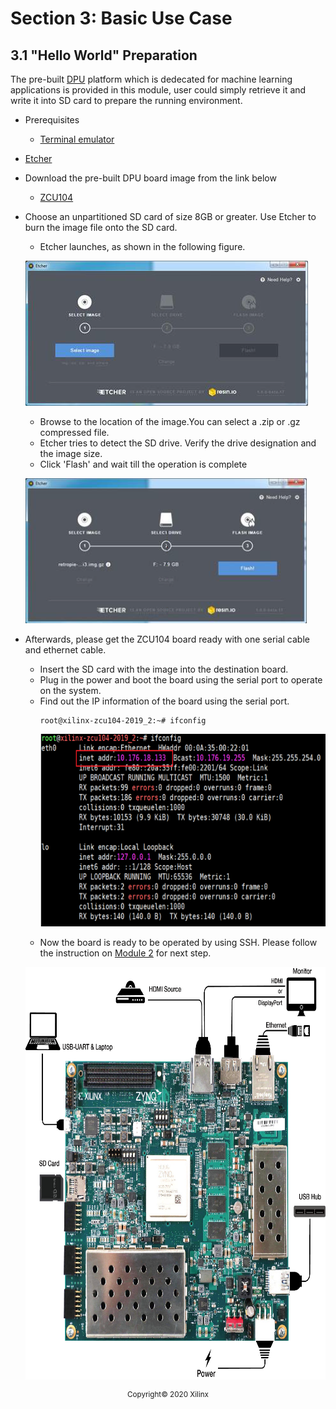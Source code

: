 # Section 3: Basic Use Case

## 3.1 "Hello World" Preparation

The pre-built [DPU](https://github.com/Xilinx/Vitis-AI/tree/v1.1/DPU-TRD) platform which is dedecated for machine learning applications is provided in this module, user could simply retrieve it and write it into SD card to prepare the running environment.


* Prerequisites

  * [Terminal emulator](https://osdn.net/projects/ttssh2)
* [Etcher](https://etcher.io/)

* Download the pre-built DPU board image from the link below

  * [ZCU104](https://www.xilinx.com/bin/public/openDownload?filename=xilinx-zcu104-dpu-v2019.2-v2.img.gz)

* Choose an unpartitioned SD card of size 8GB or greater. Use Etcher to burn the image file onto the SD card.
  * Etcher launches, as shown in the following figure.

  <p align="left">
  <img width="452" height="232" src="images/etcher1.png">
  </p>

  * Browse to the location of the image.You can select a .zip or .gz compressed file.
  * Etcher tries to detect the SD drive. Verify the drive designation and the image size.
  * Click 'Flash' and wait till the operation is complete

  <p align="left">
  <img width="452" height="232" src="images/etcher2.png">
  </p>

* Afterwards, please get the ZCU104 board ready with one serial cable and ethernet cable.
  * Insert the SD card with the image into the destination board.
  * Plug in the power and boot the board using the serial port to operate on the system.
  * Find out the IP information of the board using the serial port.
    ```
    root@xilinx-zcu104-2019_2:~# ifconfig
    ```
    <p align="left">
    <img width="600" height="308" src="images/IP.png">
    </p>
  * Now the board is ready to be operated by using SSH. Please follow the instruction on [Module 2](https://gitenterprise.xilinx.com/swm/Vitis-In-Depth-Tutorial/tree/master/Machine_Learning/Section_3-Basic/Module_2) for next step.
  <p align="left">
  <img width="720" height="660" src="images/ZCU104.png">
  </p>

<p align="center"><sup>Copyright&copy; 2020 Xilinx</sup></p>
